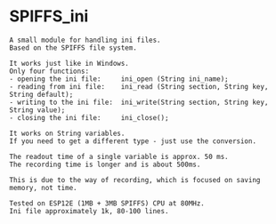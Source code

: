 # SPIFFS_ini

    A small module for handling ini files.
    Based on the SPIFFS file system.
    
    It works just like in Windows.
    Only four functions:
    - opening the ini file:     ini_open (String ini_name);
    - reading from ini file:    ini_read (String section, String key, String default);
    - writing to the ini file:  ini_write(String section, String key, String value);
    - closing the ini file:     ini_close();  
    
    It works on String variables.
    If you need to get a different type - just use the conversion.

    The readout time of a single variable is approx. 50 ms.
    The recording time is longer and is about 500ms.
    
    This is due to the way of recording, which is focused on saving memory, not time.

    Tested on ESP12E (1MB + 3MB SPIFFS) CPU at 80MHz.
    Ini file approximately 1k, 80-100 lines.
